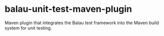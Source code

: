 # balau-unit-test-maven-plugin
Maven plugin that integrates the Balau test framework into the Maven build system for unit testing.
